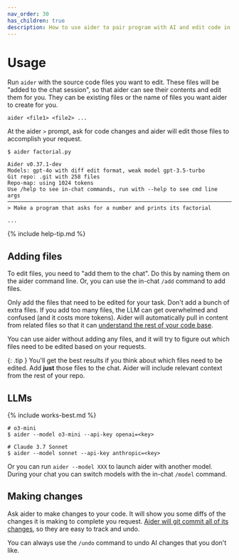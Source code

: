 ```yaml
---
nav_order: 30
has_children: true
description: How to use aider to pair program with AI and edit code in your local git repo.
---
```


# Usage

Run `aider` with the source code files you want to edit.
These files will be "added to the chat session", so that
aider can see their
contents and edit them for you.
They can be existing files or the name of files you want
aider to create for you.

```
aider <file1> <file2> ...
```

At the aider `>` prompt, ask for code changes and aider
will edit those files to accomplish your request.


```
$ aider factorial.py

Aider v0.37.1-dev
Models: gpt-4o with diff edit format, weak model gpt-3.5-turbo
Git repo: .git with 258 files
Repo-map: using 1024 tokens
Use /help to see in-chat commands, run with --help to see cmd line args
───────────────────────────────────────────────────────────────────────
> Make a program that asks for a number and prints its factorial

...
```

{% include help-tip.md %}

## Adding files

To edit files, you need to "add them to the chat".
Do this
by naming them on the aider command line.
Or, you can use the in-chat
`/add` command to add files.


Only add the files that need to be edited for your task.
Don't add a bunch of extra files.
If you add too many files, the LLM can get overwhelmed
and confused (and it costs more tokens).
Aider will automatically
pull in content from related files so that it can
[understand the rest of your code base](https://aider.chat/docs/repomap.html).

You can use aider without adding any files,
and it will try to figure out which files need to be edited based
on your requests.

{: .tip }
You'll get the best results if you think about which files need to be
edited. Add **just** those files to the chat. Aider will include
relevant context from the rest of your repo.

## LLMs

{% include works-best.md %}

```
# o3-mini
$ aider --model o3-mini --api-key openai=<key>

# Claude 3.7 Sonnet
$ aider --model sonnet --api-key anthropic=<key>
```

Or you can run `aider --model XXX` to launch aider with
another model.
During your chat you can switch models with the in-chat
`/model` command.

## Making changes

Ask aider to make changes to your code.
It will show you some diffs of the changes it is making to
complete you request.
[Aider will git commit all of its changes](/docs/git.html),
so they are easy to track and undo.

You can always use the `/undo` command to undo AI changes that you don't
like.
